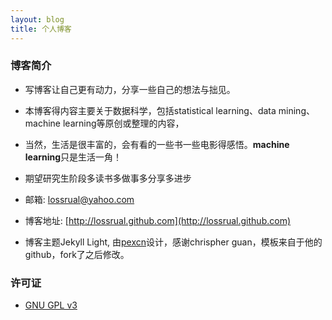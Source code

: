 ```yaml
---
layout: blog
title: 个人博客
---
```


### 博客简介

- 写博客让自己更有动力，分享一些自己的想法与拙见。

- 本博客得内容主要关于数据科学，包括statistical learning、data mining、machine learning等原创或整理的内容，

- 当然，生活是很丰富的，会有看的一些书一些电影得感悟。**machine learning**只是生活一角！

- 期望研究生阶段多读书多做事多分享多进步

- 邮箱: lossrual@yahoo.com

- 博客地址: [http://lossrual.github.com](http://lossrual.github.com)

- 博客主题Jekyll Light, 由[pexcn](https://github.com/pexcn/Jekyll-Light)设计，感谢chrispher guan，模板来自于他的github，fork了之后修改。

### 许可证

- [GNU GPL v3](http://www.gnu.org/licenses/gpl-3.0.html)
